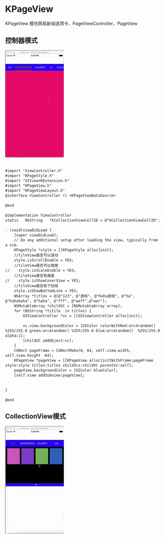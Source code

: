 # KPageView
KPageView 模仿网易新闻选项卡、PageViewController、PageView
## <a></a>控制器模式
![(控制器模式)](https://github.com/Kratos28/KPageView/blob/master/控制器模式.gif)

```objc

#import "ViewController.h"
#import "KPageStyle.h"
#import "UIView+KExtension.h"
#import "KPageView.h"
#import "KPageViewLayout.h"
@interface ViewController () <KPageViewDataSource>

@end

@implementation ViewController
static   NSString   *kCollectionViewCellID = @"kCollectionViewCellID";

- (void)viewDidLoad {
    [super viewDidLoad];
    // Do any additional setup after loading the view, typically from a nib.
    KPageStyle *style = [[KPageStyle alloc]init];
    //tileView是否可以滚动
    style.isScrollEnable = YES;
    //tileView是否可以缩放
//    style.isScaleEnable = YES;
    //tileView是否有揭盖
//    style.isShowCoverView = YES;
    //tileView是否有下划线
    style.isShowBottomLine = YES;
    NSArray *titles = @[@"123", @"游戏", @"haha游戏", @"ha", @"hahahaha", @"haha", @"fff", @"weff",@"wer"];
    NSMutableArray *childVC = [NSMutableArray array];
    for (NSString *titile  in titles) {
        UIViewController *vc = [[UIViewController alloc]init];
        
        vc.view.backgroundColor = [UIColor colorWithRed:arc4random() %255/255.0 green:arc4random() %255/255.0 blue:arc4random()  %255/255.0 alpha:1];
        [childVC addObject:vc];
    }
    CGRect pageFrame = CGRectMake(0, 64, self.view.width, self.view.height -64);
    KPageView *pageView = [[KPageView alloc]initWithFrame:pageFrame style:style titles:titles childVcs:childVC parentVc:self];
    pageView.backgroundColor = [UIColor blueColor];
    [self.view addSubview:pageView];
    

}

@end

```

## <a></a>CollectionView模式
![(CollectionView模式)](https://github.com/Kratos28/KPageView/blob/master/CollectionView模式.gif)

